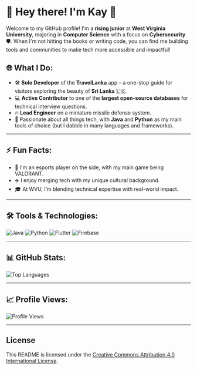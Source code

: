 # 🌟 Hey there! I'm Kay 👋

Welcome to my GitHub profile! I'm a **rising junior** at **West Virginia University**, majoring in **Computer Science** with a focus on **Cybersecurity** 🛡️. When I'm not hitting the books or writing code, you can find me building tools and communities to make tech more accessible and impactful!

## 🌐 What I Do:
- 🛠️ **Solo Developer** of the **TravelLanka** app – a one-stop guide for visitors exploring the beauty of **Sri Lanka** 🇱🇰.
- 💻 **Active Contributor** to one of the **largest open-source databases** for technical interview questions.
- 🔥 **Lead Engineer** on a miniature missile defense system.
- 🚀 Passionate about all things tech, with **Java** and **Python** as my main tools of choice (but I dabble in many languages and frameworks).

---

## ⚡ Fun Facts:
- 🧩 I'm an esports player on the side, with my main game being VALORANT.
- ✈️ I enjoy merging tech with my unique cultural background.
- 🎓 At WVU, I’m blending technical expertise with real-world impact.

---

## 🛠️ Tools & Technologies:
![Java](https://img.shields.io/badge/Java-ED8B00?style=for-the-badge&logo=java&logoColor=white)
![Python](https://img.shields.io/badge/Python-3776AB?style=for-the-badge&logo=python&logoColor=white)
![Flutter](https://img.shields.io/badge/Flutter-02569B?style=for-the-badge&logo=flutter&logoColor=white)
![Firebase](https://img.shields.io/badge/Firebase-FFCA28?style=for-the-badge&logo=firebase&logoColor=black)

---

## 📊 GitHub Stats:
![Top Languages](https://github-readme-stats.vercel.app/api/top-langs/?username=kaushika05&layout=compact&theme=radical)


---

## 📈 Profile Views:
![Profile Views](https://komarev.com/ghpvc/?username=your-username&color=brightgreen)

---

## License
This README is licensed under the [Creative Commons Attribution 4.0 International License](https://creativecommons.org/licenses/by/4.0/).
